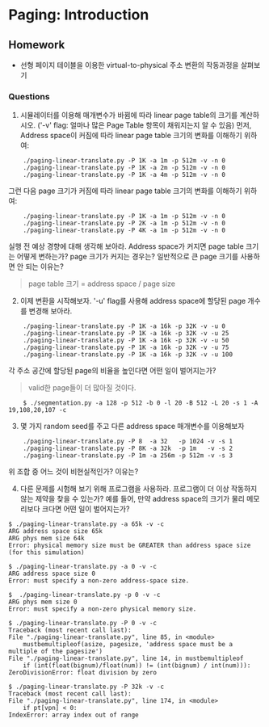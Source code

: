# Paging: Introduction

## Homework

- 선형 페이지 테이블을 이용한 virtual-to-physical 주소 변환의 작동과정을 살펴보기

### Questions

1. 시뮬레이터를 이용해 매개변수가 바뀜에 따라 linear page table의 크기를 계산하시오. ('-v' flag: 얼마나 많은 
Page Table 항목이 채워지는지 알 수 있음)
먼저, Address space이 커짐에 따라 linear page table 크기의 변화를 이해하기 위하여: 

```
    ./paging-linear-translate.py -P 1K -a 1m -p 512m -v -n 0
    ./paging-linear-translate.py -P 1K -a 2m -p 512m -v -n 0
    ./paging-linear-translate.py -P 1K -a 4m -p 512m -v -n 0
```
그런 다음 page 크기가 커짐에 따라 linear page table 크기의 변화를 이해하기 위하여:

```
    ./paging-linear-translate.py -P 1K -a 1m -p 512m -v -n 0
    ./paging-linear-translate.py -P 2K -a 1m -p 512m -v -n 0
    ./paging-linear-translate.py -P 4K -a 1m -p 512m -v -n 0
```
실행 전 예상 경향에 대해 생각해 보아라. Address space가 커지면 page table 크기는 어떻게 변하는가? page 크기가 커지는 경우는? 일반적으로 큰 page 크기를 사용하면 안 되는 이유는?

>   page table 크기 = address space / page size

2. 이제 변환을 시작해보자. '-u' flag를 사용해 address space에 할당된 page 개수를 변경해 보아라.

```
    ./paging-linear-translate.py -P 1K -a 16k -p 32K -v -u 0
    ./paging-linear-translate.py -P 1K -a 16k -p 32K -v -u 25
    ./paging-linear-translate.py -P 1K -a 16k -p 32K -v -u 50
    ./paging-linear-translate.py -P 1K -a 16k -p 32K -v -u 75
    ./paging-linear-translate.py -P 1K -a 16k -p 32K -v -u 100

```

각 주소 공간에 할당된 page의 비율을 높인다면 어떤 일이 벌어지는가?
>   valid한 page들이 더 많아질 것이다.

```
    $ ./segmentation.py -a 128 -p 512 -b 0 -l 20 -B 512 -L 20 -s 1 -A 19,108,20,107 -c
```
3. 몇 가지 random seed를 주고 다른 address space 매개변수를 이용해보자

```
    ./paging-linear-translate.py -P 8  -a 32   -p 1024 -v -s 1
    ./paging-linear-translate.py -P 8K -a 32k  -p 1m   -v -s 2
    ./paging-linear-translate.py -P 1m -a 256m -p 512m -v -s 3

```
위 조합 중 어느 것이 비현실적인가? 이유는?
>   

4. 다른 문제를 시험해 보기 위해 프로그램을 사용하라. 프로그램이 더 이상 작동하지 않는 제약을 찾을 수 있는가? 예를 들어, 만약 address space의 크기가 물리 메모리보다 크다면 어떤 일이 벌어지는가?

```
$ ./paging-linear-translate.py -a 65k -v -c
ARG address space size 65k
ARG phys mem size 64k
Error: physical memory size must be GREATER than address space size (for this simulation)

$ ./paging-linear-translate.py -a 0 -v -c
ARG address space size 0
Error: must specify a non-zero address-space size.

$  ./paging-linear-translate.py -p 0 -v -c
ARG phys mem size 0
Error: must specify a non-zero physical memory size.

$ ./paging-linear-translate.py -P 0 -v -c
Traceback (most recent call last):
File "./paging-linear-translate.py", line 85, in <module>
    mustbemultipleof(asize, pagesize, 'address space must be a multiple of the pagesize')
File "./paging-linear-translate.py", line 14, in mustbemultipleof
    if (int(float(bignum)/float(num)) != (int(bignum) / int(num))):
ZeroDivisionError: float division by zero

$ ./paging-linear-translate.py -P 32k -v -c
Traceback (most recent call last):
File "./paging-linear-translate.py", line 174, in <module>
    if pt[vpn] < 0:
IndexError: array index out of range
```
